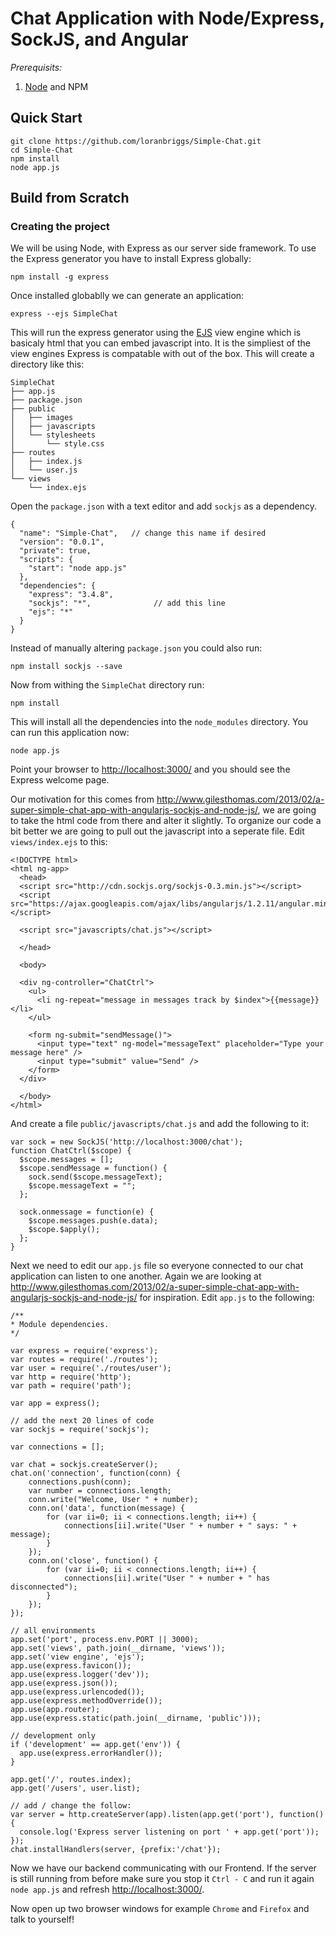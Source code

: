 # Chat Application with Node/Express, SockJS, and Angular

*Prerequisits:*

1. [Node](http://nodejs.org/) and NPM

## Quick Start

    git clone https://github.com/loranbriggs/Simple-Chat.git
    cd Simple-Chat
    npm install
    node app.js

## Build from Scratch

### Creating the project
We will be using Node, with Express as our server side framework. To use the
Express generator you have to install Express globally:

    npm install -g express

Once installed globablly we can generate an application:

    express --ejs SimpleChat

This will run the express generator using the [EJS](http://embeddedjs.com/)
view engine which is basicaly html that you can embed javascript into. It is
the simpliest of the view engines Express is compatable with out of the box.
This will create a directory like this:

    SimpleChat
    ├── app.js
    ├── package.json
    ├── public
    │   ├── images
    │   ├── javascripts
    │   └── stylesheets
    │       └── style.css
    ├── routes
    │   ├── index.js
    │   └── user.js
    └── views
        └── index.ejs

Open the `package.json` with a text editor and add `sockjs` as a dependency.

    {
      "name": "Simple-Chat",   // change this name if desired
      "version": "0.0.1",
      "private": true,
      "scripts": {
        "start": "node app.js"
      },
      "dependencies": {
        "express": "3.4.8",
        "sockjs": "*",              // add this line
        "ejs": "*"
      }
    }

Instead of manually altering `package.json` you could also run:

    npm install sockjs --save

Now from withing the `SimpleChat` directory run:

    npm install

This will install all the dependencies into the `node_modules` directory. You
can run this application now:

    node app.js

Point your browser to <http://localhost:3000/> and you should see the Express
welcome page.

Our motivation for this comes from
<http://www.gilesthomas.com/2013/02/a-super-simple-chat-app-with-angularjs-sockjs-and-node-js/>,
we are going to take the html code from there and alter it slightly. To
organize our code a bit better we are going to pull out the javascript into a
seperate file. Edit `views/index.ejs` to this:

    <!DOCTYPE html>
    <html ng-app>
      <head>
      <script src="http://cdn.sockjs.org/sockjs-0.3.min.js"></script>
      <script src="https://ajax.googleapis.com/ajax/libs/angularjs/1.2.11/angular.min.js"></script>

      <script src="javascripts/chat.js"></script>

      </head>

      <body>

      <div ng-controller="ChatCtrl">
        <ul>
          <li ng-repeat="message in messages track by $index">{{message}}</li>
        </ul>

        <form ng-submit="sendMessage()">
          <input type="text" ng-model="messageText" placeholder="Type your message here" />
          <input type="submit" value="Send" />
        </form>
      </div>

      </body>
    </html>

And create a file `public/javascripts/chat.js` and add the following to it:

    var sock = new SockJS('http://localhost:3000/chat');
    function ChatCtrl($scope) {
      $scope.messages = [];
      $scope.sendMessage = function() {
        sock.send($scope.messageText);
        $scope.messageText = "";
      };

      sock.onmessage = function(e) {
        $scope.messages.push(e.data);
        $scope.$apply();
      };
    }

Next we need to edit our `app.js` file so everyone connected to our chat
application can listen to one another. Again we are looking at
<http://www.gilesthomas.com/2013/02/a-super-simple-chat-app-with-angularjs-sockjs-and-node-js/>
for inspiration. Edit `app.js` to the following:

    /**
    * Module dependencies.
    */

    var express = require('express');
    var routes = require('./routes');
    var user = require('./routes/user');
    var http = require('http');
    var path = require('path');

    var app = express();

    // add the next 20 lines of code
    var sockjs = require('sockjs');

    var connections = [];

    var chat = sockjs.createServer();
    chat.on('connection', function(conn) {
        connections.push(conn);
        var number = connections.length;
        conn.write("Welcome, User " + number);
        conn.on('data', function(message) {
            for (var ii=0; ii < connections.length; ii++) {
                connections[ii].write("User " + number + " says: " + message);
            }
        });
        conn.on('close', function() {
            for (var ii=0; ii < connections.length; ii++) {
                connections[ii].write("User " + number + " has disconnected");
            }
        });
    });

    // all environments
    app.set('port', process.env.PORT || 3000);
    app.set('views', path.join(__dirname, 'views'));
    app.set('view engine', 'ejs');
    app.use(express.favicon());
    app.use(express.logger('dev'));
    app.use(express.json());
    app.use(express.urlencoded());
    app.use(express.methodOverride());
    app.use(app.router);
    app.use(express.static(path.join(__dirname, 'public')));

    // development only
    if ('development' == app.get('env')) {
      app.use(express.errorHandler());
    }

    app.get('/', routes.index);
    app.get('/users', user.list);

    // add / change the follow:
    var server = http.createServer(app).listen(app.get('port'), function(){
      console.log('Express server listening on port ' + app.get('port'));
    });
    chat.installHandlers(server, {prefix:'/chat'});

Now we have our backend communicating with our Frontend. If the server is still
running from before make sure you stop it `Ctrl - C` and run it again
`node app.js` and refresh <http://localhost:3000/>.

Now open up two browser windows for example `Chrome` and `Firefox` and talk to
yourself!
